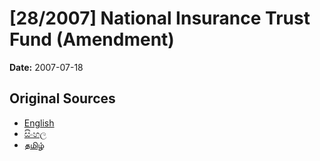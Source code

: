 # [28/2007] National Insurance Trust Fund (Amendment)

**Date:** 2007-07-18

## Original Sources

- [English](https://documents.gov.lk/view/acts/2007/7/28-2007_E.pdf)
- [සිංහල](https://documents.gov.lk/view/acts/2007/7/28-2007_S.pdf)
- [தமிழ்](https://documents.gov.lk/view/acts/2007/7/28-2007_T.pdf)
